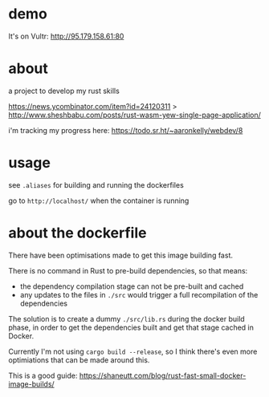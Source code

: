 # demo

It's on Vultr: http://95.179.158.61:80

# about

a project to develop my rust skills

https://news.ycombinator.com/item?id=24120311 > http://www.sheshbabu.com/posts/rust-wasm-yew-single-page-application/

i'm tracking my progress here: https://todo.sr.ht/~aaronkelly/webdev/8

# usage

see `.aliases` for building and running the dockerfiles

go to `http://localhost/` when the container is running

# about the dockerfile

There have been optimisations made to get this image building fast.

There is no command in Rust to pre-build dependencies, so that means:

- the dependency compilation stage can not be pre-built and cached
- any updates to the files in `./src` would trigger a full recompilation of the
dependencies

The solution is to create a dummy `./src/lib.rs` during the docker build phase,
in order to get the dependencies built and get that stage cached in Docker.

Currently I'm not using `cargo build --release`, so I think there's even more
optimiations that can be made around this.

This is a good guide: https://shaneutt.com/blog/rust-fast-small-docker-image-builds/

